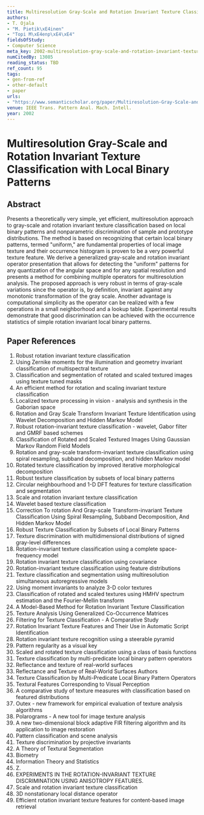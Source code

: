 ```yaml
---
title: Multiresolution Gray-Scale and Rotation Invariant Texture Classification with Local Binary Patterns
authors:
- T. Ojala
- "M. Pietik\xE4inen"
- "Topi M\xE4enp\xE4\xE4"
fieldsOfStudy:
- Computer Science
meta_key: 2002-multiresolution-gray-scale-and-rotation-invariant-texture-classification-with-local-binary-patterns
numCitedBy: 13085
reading_status: TBD
ref_count: 95
tags:
- gen-from-ref
- other-default
- paper
urls:
- "https://www.semanticscholar.org/paper/Multiresolution-Gray-Scale-and-Rotation-Invariant-Ojala-Pietik\xE4inen/f11a7136b6b7854bd0998ef463ffa8e907c411a2?sort=total-citations"
venue: IEEE Trans. Pattern Anal. Mach. Intell.
year: 2002
---
```


# Multiresolution Gray-Scale and Rotation Invariant Texture Classification with Local Binary Patterns

## Abstract

Presents a theoretically very simple, yet efficient, multiresolution approach to gray-scale and rotation invariant texture classification based on local binary patterns and nonparametric discrimination of sample and prototype distributions. The method is based on recognizing that certain local binary patterns, termed "uniform," are fundamental properties of local image texture and their occurrence histogram is proven to be a very powerful texture feature. We derive a generalized gray-scale and rotation invariant operator presentation that allows for detecting the "uniform" patterns for any quantization of the angular space and for any spatial resolution and presents a method for combining multiple operators for multiresolution analysis. The proposed approach is very robust in terms of gray-scale variations since the operator is, by definition, invariant against any monotonic transformation of the gray scale. Another advantage is computational simplicity as the operator can be realized with a few operations in a small neighborhood and a lookup table. Experimental results demonstrate that good discrimination can be achieved with the occurrence statistics of simple rotation invariant local binary patterns.

## Paper References

1. Robust rotation invariant texture classification
2. Using Zernike moments for the illumination and geometry invariant classification of multispectral texture
3. Classification and segmentation of rotated and scaled textured images using texture tuned masks
4. An efficient method for rotation and scaling invariant texture classification
5. Localized texture processing in vision - analysis and synthesis in the Gaborian space
6. Rotation and Gray Scale Transform Invariant Texture Identification using Wavelet Decomposition and Hidden Markov Model
7. Robust rotation-invariant texture classification - wavelet, Gabor filter and GMRF based schemes
8. Classification of Rotated and Scaled Textured Images Using Gaussian Markov Random Field Models
9. Rotation and gray-scale transform-invariant texture classification using spiral resampling, subband decomposition, and hidden Markov model
10. Rotated texture classification by improved iterative morphological decomposition
11. Robust texture classification by subsets of local binary patterns
12. Circular neighbourhood and 1-D DFT features for texture classification and segmentation
13. Scale and rotation invariant texture classification
14. Wavelet based texture classification
15. Correction To rotation And Gray-scale Transform-invariant Texture Classification Using Spiral Resampling, Subband Decomposition, And Hidden Markov Model
16. Robust Texture Classification by Subsets of Local Binary Patterns
17. Texture discrimination with multidimensional distributions of signed gray-level differences
18. Rotation-invariant texture classification using a complete space-frequency model
19. Rotation invariant texture classification using covariance
20. Rotation-invariant texture classification using feature distributions
21. Texture classification and segmentation using multiresolution simultaneous autoregressive models
22. Using moment invariants to analyze 3-D color textures
23. Classification of rotated and scaled textures using HMHV spectrum estimation and the Fourier-Mellin transform
24. A Model-Based Method for Rotation Invariant Texture Classification
25. Texture Analysis Using Generalized Co-Occurrence Matrices
26. Filtering for Texture Classification - A Comparative Study
27. Rotation Invariant Texture Features and Their Use in Automatic Script Identification
28. Rotation invariant texture recognition using a steerable pyramid
29. Pattern regularity as a visual key
30. Scaled and rotated texture classification using a class of basis functions
31. Texture classification by multi-predicate local binary pattern operators
32. Reflectance and texture of real-world surfaces
33. Reflectance and Texture of Real-World Surfaces Authors
34. Texture Classification by Multi-Predicate Local Binary Pattern Operators
35. Textural Features Corresponding to Visual Perception
36. A comparative study of texture measures with classification based on featured distributions
37. Outex - new framework for empirical evaluation of texture analysis algorithms
38. Polarograms - A new tool for image texture analysis
39. A new two-dimensional block adaptive FIR filtering algorithm and its application to image restoration
40. Pattern classification and scene analysis
41. Texture discrimination by projective invariants
42. A Theory of Textural Segmentation
43. Biometry
44. Information Theory and Statistics
45. Z.
46. EXPERIMENTS IN THE ROTATION-INVARIANT TEXTURE DISCRIMINATION USING ANISOTROPY FEATURES.
47. Scale and rotation invariant texture classification
48. 3D nonstationary local distance operator
49. Efficient rotation invariant texture features for content-based image retrieval
